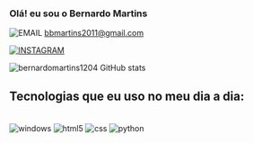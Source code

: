 ### Olá! eu sou o Bernardo Martins


![EMAIL](https://img.shields.io/badge/Gmail-D14836?style=for-the-badge&logo=gmail&logoColor=white)  bbmartins2011@gmail.com

[![INSTAGRAM](https://img.shields.io/badge/Instagram-E4405F?style=for-the-badge&logo=instagram&logoColor=white)](https://www.instagram.com/bernardoooomart/)





![bernardomartins1204 GitHub stats](https://github-readme-stats.vercel.app/api?username=bernardomartins1204&show_icons=true&theme=radical)



## Tecnologias que eu uso no meu dia a dia:

<div style="display: inline_block"><br/>
   <img align="center" alt="windows" src="https://img.shields.io/badge/Windows-0078D6?style=for-the-badge&logo=windows&logoColor=white" />
   <img align="center" alt="html5" src="https://img.shields.io/badge/HTML5-E34F26?style=for-the-badge&logo=html5&logoColor=white" />
   <img align="center" alt="css" src="https://img.shields.io/badge/CSS3-1572B6?style=for-the-badge&logo=css3&logoColor=white" />
   <img align="center" alt="python" src="https://img.shields.io/badge/Python-14354C?style=for-the-badge&logo=python&logoColor=white" />
    
</div><br/>
